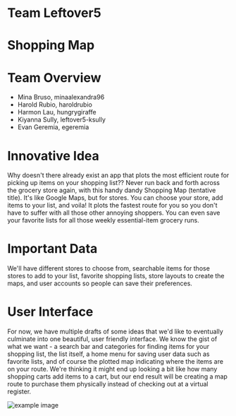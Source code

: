 # Team Leftover5

# Shopping Map

# Team Overview

* Mina Bruso, minaalexandra96
* Harold Rubio, haroldrubio
* Harmon Lau, hungrygiraffe
* Kiyanna Sully, leftover5-ksully
* Evan Geremia, egeremia

# Innovative Idea

Why doesn't there already exist an app that plots the most efficient route for picking up items on your shopping list?? Never run back and forth across the grocery store again, with this handy dandy Shopping Map (tentative title). It's like Google Maps, but for stores. You can choose your store, add items to your list, and voila! It plots the fastest route for you so you don't have to suffer with all those other annoying shoppers. You can even save your favorite lists for all those weekly essential-item grocery runs. 

# Important Data

We'll have different stores to choose from, searchable items for those stores to add to your list, favorite shopping lists, store layouts to create the maps, and user accounts so people can save their preferences.

# User Interface

For now, we have multiple drafts of some ideas that we'd like to eventually culminate into one beautiful, user friendly interface. We know the gist of what we want - a search bar and categories for finding items for your shopping list, the list itself, a home menu for saving user data such as favorite lists, and of course the plotted map indicating where the items are on your route. We're thinking it might end up looking a bit like how many shopping carts add items to a cart, but our end result will be creating a map route to purchase them physically instead of checking out at a virtual register. 

![example image](imgs/chick.jpg)


